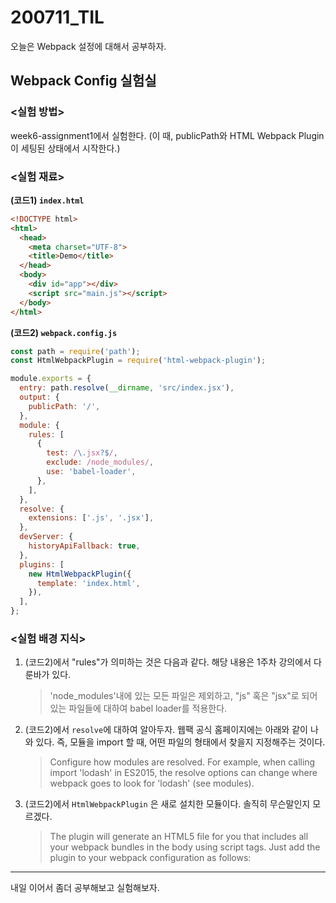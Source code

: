 200711_TIL
===

오늘은 Webpack 설정에 대해서 공부하자. 

## Webpack Config 실험실

### <실험 방법>
week6-assignment1에서 실험한다. (이 때, publicPath와 HTML Webpack Plugin이 세팅된 상태에서 시작한다.)

### <실험 재료>

**(코드1) ```index.html```**

```html
<!DOCTYPE html>
<html>
  <head>
    <meta charset="UTF-8">
    <title>Demo</title>
  </head>
  <body>
    <div id="app"></div>
    <script src="main.js"></script>
  </body>
</html>
```

**(코드2) ```webpack.config.js```**

```javascript
const path = require('path');
const HtmlWebpackPlugin = require('html-webpack-plugin');

module.exports = {
  entry: path.resolve(__dirname, 'src/index.jsx'),
  output: {
    publicPath: '/',
  },
  module: {
    rules: [
      {
        test: /\.jsx?$/,
        exclude: /node_modules/,
        use: 'babel-loader',
      },
    ],
  },
  resolve: {
    extensions: ['.js', '.jsx'],
  },
  devServer: {
    historyApiFallback: true,
  },
  plugins: [
    new HtmlWebpackPlugin({
      template: 'index.html',
    }),
  ],
};
```

### <실험 배경 지식>

1. (코드2)에서 "rules"가 의미하는 것은 다음과 같다. 해당 내용은 1주차 강의에서 다룬바가 있다.

    > 'node_modules'내에 있는 모든 파일은 제외하고, "js" 혹은 "jsx"로 되어있는 파일들에 대하여 babel loader를 적용한다. 

2. (코드2)에서 ```resolve```에 대하여 알아두자. 웹팩 공식 홈페이지에는 아래와 같이 나와 있다. 즉, 모듈을 import 할 때, 어떤 파일의 형태에서 찾을지 지정해주는 것이다.

    > Configure how modules are resolved. For example, when calling import 'lodash' in ES2015, the resolve options can change where webpack goes to look for 'lodash' (see modules).

3. (코드2)에서 ```HtmlWebpackPlugin``` 은 새로 설치한 모듈이다. 솔직히 무슨말인지 모르겠다.

    > The plugin will generate an HTML5 file for you that includes all your webpack bundles in the body using script tags. Just add the plugin to your webpack configuration as follows:

---

내일 이어서 좀더 공부해보고 실험해보자.

